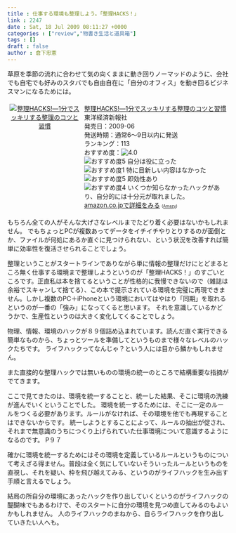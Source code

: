 ```yaml
---
title : 仕事する環境も整理しよう。「整理HACKS！」
link : 2247
date : Sat, 18 Jul 2009 08:11:27 +0000
categories : ["review","物書き生活と道具箱"]
tags : []
draft : false
author : 倉下忠憲
---
```


草原を季節の流れに合わせて気の向くままに動き回りノーマッドのように、会社でも自宅でも好みのスタバでも自由自在に「自分のオフィス」を動き回るビジネスマンになるためには。

<div class="amz-container"><div class="amz-image" style="width:160px;float:left;text-align:center;padding:5px;"><a href="http://amazon.co.jp/o/ASIN/4492043373/rashita1000-22/ref=nosim"><img src="http://ecx.images-amazon.com/images/I/51u3B9gaUgL._SL160_.jpg" alt="整理HACKS!―1分でスッキリする整理のコツと習慣" border="0" /></a></div><div class="amz-content" style="margin-left:170px;padding:5px;"><div class="amz-title"><a href="http://amazon.co.jp/o/ASIN/4492043373/rashita1000-22/ref=nosim">整理HACKS!―1分でスッキリする整理のコツと習慣</a></div><div class="amz-manufacturer">東洋経済新報社</div><div class="amz-releasedate">発売日：2009-06</div><div class="amz-availability">発送時期：通常6～9日以内に発送</div><div class="amz-salesrank">ランキング：113</div><div class="amz-averagerating">おすすめ度：<img src="http://images-jp.amazon.com/images/G/09/x-locale/common/customer-reviews/stars-4-0.gif" alt="4.0" /></div><div class="amz-review"><img src="http://images-jp.amazon.com/images/G/09/x-locale/common/customer-reviews/stars-5-0.gif" alt="おすすめ度5" /> 自分は役に立った<br /><img src="http://images-jp.amazon.com/images/G/09/x-locale/common/customer-reviews/stars-1-0.gif" alt="おすすめ度1" /> 特に目新しい内容はなかった<br /><img src="http://images-jp.amazon.com/images/G/09/x-locale/common/customer-reviews/stars-5-0.gif" alt="おすすめ度5" /> 即効性あり<br /><img src="http://images-jp.amazon.com/images/G/09/x-locale/common/customer-reviews/stars-4-0.gif" alt="おすすめ度4" /> いくつか知らなかったハックがあり、自分的には十分元が取れました。<br /></div><div class="amz-link"><a href="http://amazon.co.jp/o/ASIN/4492043373/rashita1000-22/ref=nosim">amazon.co.jpで詳細をみる</a> <span style="font-size:xx-small;">(<a href="http://amazy.tk/" target="_blank">Amazy</a>)</span></div></div><div style="clear:left;"></div></div>

もちろん全ての人がそんな大げさなレベルまでたどり着く必要はないかもしれません。
でもちょっとPCが複数あってデータをイチイチやりとりするのが面倒とか、ファイルが何処にあるか直ぐに見つけられない、という状況を改善すれば簡単に効率性を復活させられることでしょう。

整理ということがスタートラインでありながら単に情報の整理だけにとどまるところ無く仕事する環境まで整理しようというのが「整理HACKS！」のすごいところです。正直私は本を捨てるということが性格的に我慢できないので（雑誌は余裕でスキャンして捨てる）、この本で提示されている環境を完璧に再現できません。しかし複数のPC＋iPhoneという環境においてはやはり「同期」を取れるというのが一番の「強み」になってくると思います。
それを意識しているかどうかで、生産性というのは大きく変化してくることでしょう。

物理、情報、環境のハックが８９個詰め込まれています。読んだ直ぐ実行できる簡単なものから、ちょっとツールを準備してというものまで様々なレベルのハックたちです。
ライフハックってなんじゃ？という人には目から鱗かもしれません。

また直接的な整理ハックでは無いものの環境の統一のところで結構重要な指摘がでてきます。

ここで見てきたのは、環境を統一することと、統一した結果、そこに環境の洗練が進んでいくということでした。
環境を統一するためには、そこに一定のルールをつくる必要があります。ルールがなければ、その環境を他でも再現することはできないからです。
統一しようとすることによって、ルールの抽出が促され、それまで無意識のうちにつくり上げられていた仕事環境について意識するようになるのです。
P９７

確かに環境を統一するためにはその環境を定義しているルールというものについて考えざる得ません。普段は全く気にしていないそういったルールというものを直視し、それを疑い、枠を飛び越えてみる、というのがライフハックを生み出す手順と言えるでしょう。

結局の所自分の環境にあったハックを作り出していくというのがライフハックの醍醐味でもあるわけで、そのスタートに自分の環境を見つめ直してみるのもよいかもしれません。
人のライフハックのまねから、自らライフハックを作り出していきたい人へも。